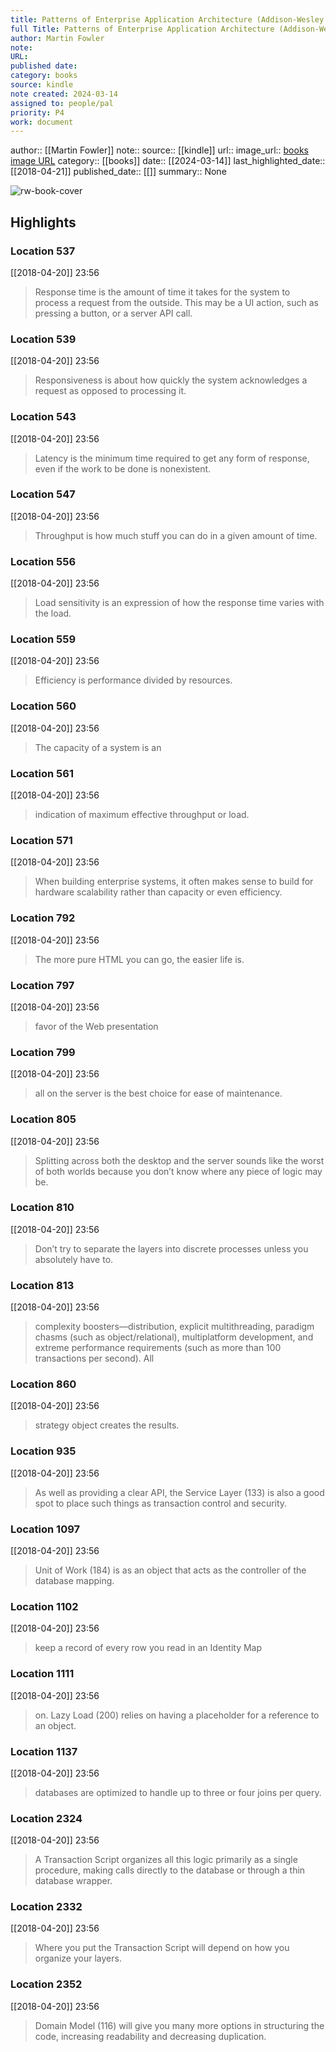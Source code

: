 ```yaml
---
title: Patterns of Enterprise Application Architecture (Addison-Wesley Signature Series (Fowler))
full Title: Patterns of Enterprise Application Architecture (Addison-Wesley Signature Series (Fowler))
author: Martin Fowler
note: 
URL: 
published date: 
category: books
source: kindle
note created: 2024-03-14
assigned to: people/pal
priority: P4
work: document
---
```

author:: [[Martin Fowler]]
note:: 
source:: [[kindle]]
url:: 
image_url:: [books image URL](https://images-na.ssl-images-amazon.com/images/I/51X%2Br%2BOdV3L._SL200_.jpg)
category:: [[books]]
date:: [[2024-03-14]]
last_highlighted_date:: [[2018-04-21]]
published_date:: [[]]
summary:: None

![rw-book-cover](https://images-na.ssl-images-amazon.com/images/I/51X%2Br%2BOdV3L._SL200_.jpg)

## Highlights
### Location 537
[[2018-04-20]] 23:56
> Response time is the amount of time it takes for the system to process a request from the outside. This may be a UI action, such as pressing a button, or a server API call.


### Location 539
[[2018-04-20]] 23:56
> Responsiveness is about how quickly the system acknowledges a request as opposed to processing it.


### Location 543
[[2018-04-20]] 23:56
> Latency is the minimum time required to get any form of response, even if the work to be done is nonexistent.


### Location 547
[[2018-04-20]] 23:56
> Throughput is how much stuff you can do in a given amount of time.


### Location 556
[[2018-04-20]] 23:56
> Load sensitivity is an expression of how the response time varies with the load.


### Location 559
[[2018-04-20]] 23:56
> Efficiency is performance divided by resources.


### Location 560
[[2018-04-20]] 23:56
> The capacity of a system is an


### Location 561
[[2018-04-20]] 23:56
> indication of maximum effective throughput or load.


### Location 571
[[2018-04-20]] 23:56
> When building enterprise systems, it often makes sense to build for hardware scalability rather than capacity or even efficiency.


### Location 792
[[2018-04-20]] 23:56
> The more pure HTML you can go, the easier life is.


### Location 797
[[2018-04-20]] 23:56
> favor of the Web presentation


### Location 799
[[2018-04-20]] 23:56
> all on the server is the best choice for ease of maintenance.


### Location 805
[[2018-04-20]] 23:56
> Splitting across both the desktop and the server sounds like the worst of both worlds because you don’t know where any piece of logic may be.


### Location 810
[[2018-04-20]] 23:56
> Don’t try to separate the layers into discrete processes unless you absolutely have to.


### Location 813
[[2018-04-20]] 23:56
> complexity boosters—distribution, explicit multithreading, paradigm chasms (such as object/relational), multiplatform development, and extreme performance requirements (such as more than 100 transactions per second). All


### Location 860
[[2018-04-20]] 23:56
> strategy object creates the results.


### Location 935
[[2018-04-20]] 23:56
> As well as providing a clear API, the Service Layer (133) is also a good spot to place such things as transaction control and security.


### Location 1097
[[2018-04-20]] 23:56
> Unit of Work (184) is as an object that acts as the controller of the database mapping.


### Location 1102
[[2018-04-20]] 23:56
> keep a record of every row you read in an Identity Map


### Location 1111
[[2018-04-20]] 23:56
> on. Lazy Load (200) relies on having a placeholder for a reference to an object.


### Location 1137
[[2018-04-20]] 23:56
> databases are optimized to handle up to three or four joins per query.


### Location 2324
[[2018-04-20]] 23:56
> A Transaction Script organizes all this logic primarily as a single procedure, making calls directly to the database or through a thin database wrapper.


### Location 2332
[[2018-04-20]] 23:56
> Where you put the Transaction Script will depend on how you organize your layers.


### Location 2352
[[2018-04-20]] 23:56
> Domain Model (116) will give you many more options in structuring the code, increasing readability and decreasing duplication.


